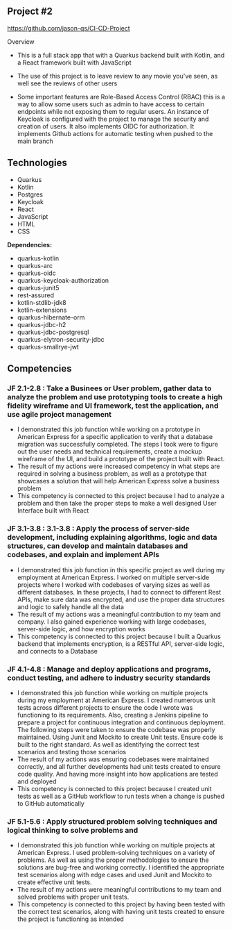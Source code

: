 ## Project #2

https://github.com/jason-qs/CI-CD-Project

 Overview
 - This is a full stack app that with a Quarkus backend built with Kotlin, and a React framework built with JavaScript

- The use of this project is to leave review to any movie you've seen, as well see the reviews of other users

 - Some important features are Role-Based Access Control (RBAC) this is a way to allow some users such as admin to have access to certain endpoints while not exposing them to regular users. An instance of Keycloak is configured with the project to manage the security and creation of users. It also implements OIDC for authorization. It implements Github actions for automatic testing when pushed to the main branch

 ## Technologies
- Quarkus
- Kotlin
- Postgres
- Keycloak
- React
- JavaScript
- HTML
- CSS

**Dependencies:**
- quarkus-kotlin
- quarkus-arc
- quarkus-oidc
- quarkus-keycloak-authorization
- quarkus-junit5
- rest-assured
- kotlin-stdlib-jdk8
- kotlin-extensions
- quarkus-hibernate-orm
- quarkus-jdbc-h2
- quarkus-jdbc-postgresql
- quarkus-elytron-security-jdbc
- quarkus-smallrye-jwt

## Competencies
### JF 2.1-2.8 : Take a Businees or User problem, gather data to analyze the problem and use prototyping tools to create a high fidelity wireframe and UI framework, test the application, and use agile project management

- I demonstrated this job function while working on a prototype in American Express for a specific application to verify that a database migration was successfully completed. The steps I took were to figure out the user needs and technical requirements, create a mockup wireframe of the UI, and build a prototype of the project built with React.
- The result of my actions were increased competency in what steps are required in solving a business problem, as well as a prototype that showcases a solution that will help American Express solve a business problem
- This competency is connected to this project because I had to analyze a problem and then take the proper steps to make a well designed User Interface built with React


### JF 3.1-3.8 : 3.1-3.8 : Apply the process of server-side development, including explaining algorithms, logic and data structures, can develop and maintain databases and codebases, and explain and implement APIs

- I demonstrated this job function in this specific project as well during my employment at American Express. I worked on multiple server-side projects where I worked with codebases of varying sizes as well as different databases. In these projects, I had to connect to different Rest APIs, make sure data was encrypted, and use the proper data structures and logic to safely handle all the data
- The result of my actions was a meaningful contribution to my team and company. I also gained experience working with large codebases, server-side logic, and how encryption works
- This competency is connected to this project because I built a Quarkus backend that implements encryption, is a RESTful API, server-side logic, and connects to a Database

### JF 4.1-4.8 :  Manage and deploy applications and programs, conduct testing, and adhere to industry security standards

- I demonstrated this job function while working on multiple projects during my employment at American Express. I created numerous unit tests across different projects to ensure the code I wrote was functioning to its requirements. Also, creating a Jenkins pipeline to prepare a project for continuous integration and continuous deployment. The following steps were taken to ensure the codebase was properly maintained. Using Junit and Mockito to create Unit tests. Ensure code is built to the right standard. As well as identifying the correct test scenarios and testing those scenarios
- The result of my actions was ensuring codebases were maintained correctly, and all further developments had unit tests created to ensure code quality. And having more insight into how applications are tested and deployed
- This competency is connected to this project because I created unit tests as well as a GitHub workflow to run tests when a change is pushed to GitHub automatically

### JF 5.1-5.6 : Apply structured problem solving techniques and logical thinking to solve problems and 

- I demonstrated this job function while working on multiple projects at American Express. I used problem-solving techniques on a variety of problems. As well as using the proper methodologies to ensure the solutions are bug-free and working correctly. I identified the appropriate test scenarios along with edge cases and used Junit and Mockito to create effective unit tests. 
- The result of my actions were meaningful contributions to my team and solved problems with proper unit tests.
- This competency is connected to this project by having been tested with the correct test scenarios, along with having unit tests created to ensure the project is functioning as intended